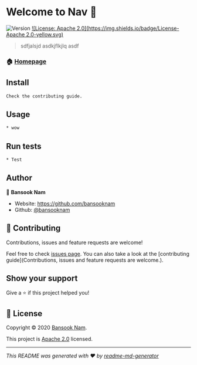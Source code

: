 # Welcome to Nav 👋
![Version](https://img.shields.io/badge/version-0.0.4-blue.svg?cacheSeconds=2592000)
[![License: Apache 2.0](https://img.shields.io/badge/License-Apache 2.0-yellow.svg)](https://github.com/BansookNam/nav/blob/master/LICENSE)

> sdfjalsjd  asdkjflkjlq asdf

### 🏠 [Homepage](https://github.com/bansooknam/nav)

## Install

```sh
Check the contributing guide.
```

## Usage

```sh
* wow
```

## Run tests

```sh
* Test 
```

## Author

👤 **Bansook Nam**

* Website: https://github.com/bansooknam
* Github: [@bansooknam](https://github.com/bansooknam)

## 🤝 Contributing

Contributions, issues and feature requests are welcome!

Feel free to check [issues page](https://github.com/bansooknam/nav/issues). You can also take a look at the [contributing guide](Contributions, issues and feature requests are welcome.).

## Show your support

Give a ⭐️ if this project helped you!


## 📝 License

Copyright © 2020 [Bansook Nam](https://github.com/bansooknam).

This project is [Apache 2.0](https://github.com/BansookNam/nav/blob/master/LICENSE) licensed.

***
_This README was generated with ❤️ by [readme-md-generator](https://github.com/kefranabg/readme-md-generator)_
